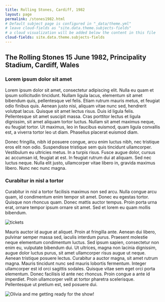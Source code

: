 ```yaml
---
title: Rolling Stones, Cardiff, 1982
layout: page
permalink: /stones1982.html
# Default subject page is configured in "_data/theme.yml"
# leave cloud-fields as "site.data.theme.subjects-fields"
# a cloud visualization will be added below the content in this file
cloud-fields: site.data.theme.subjects-fields
---
```


## The Rolling Stones 15 June 1982, Principality Stadium, Cardiff, Wales

### Lorem ipsum dolor sit amet
Lorem ipsum dolor sit amet, consectetur adipiscing elit. Nulla eu quam et ipsum sollicitudin tincidunt. Nullam ligula lacus, elementum sit amet bibendum quis, pellentesque vel felis. Etiam rutrum mauris metus, et feugiat odio finibus quis. Aenean justo nisi, aliquam vitae nunc sed, hendrerit volutpat lacus. Quisque sit amet lectus risus. Duis id ligula felis. Pellentesque sit amet suscipit massa. Cras porttitor lectus et ligula dignissim, sit amet aliquam tortor luctus. Nullam sit amet maximus neque, eu feugiat tortor. Ut maximus, leo in faucibus euismod, quam ligula convallis est, a viverra tortor leo ut diam. Phasellus placerat euismod diam.

Donec fringilla, nibh id posuere congue, arcu enim luctus nibh, nec tristique eros elit non odio. Suspendisse tristique sem quis tincidunt ullamcorper. Vestibulum eu ultricies metus. In a turpis risus. Fusce augue dolor, cursus ac accumsan id, feugiat at est. In feugiat rutrum dui at aliquam. Sed nec luctus neque. Nulla elit justo, ullamcorper vitae libero in, gravida maximus libero. Nunc nec nunc magna.

### Curabitur in nisl a tortor
Curabitur in nisl a tortor facilisis maximus non sed arcu. Nulla congue arcu quam, id condimentum enim tempor sit amet. Donec eu egestas tortor. Quisque non rhoncus quam. Donec mattis auctor tempus. Proin porta urna erat, ornare tempor ipsum ornare sit amet. Sed et lorem eu quam mollis bibendum.

![tickets](/rock-show/images/stones1982_01.jpg)

Mauris auctor id augue at aliquet. Proin at fringilla ante. Aenean dui libero, pulvinar semper massa sed, iaculis interdum purus. Praesent molestie neque elementum condimentum luctus. Sed ipsum sapien, consectetur non enim eu, vulputate bibendum dui. Ut ultrices, magna non lacinia dignissim, augue dolor luctus purus, sit amet ullamcorper risus augue ut neque. Aenean tristique posuere lectus. Curabitur a auctor magna, sit amet rutrum magna. Mauris tincidunt nunc sed mauris lobortis fermentum. Integer ullamcorper est id orci sagittis sodales. Quisque vitae sem eget orci porta elementum. Donec facilisis id ante nec rhoncus. Proin congue a ante id imperdiet. Proin ullamcorper velit at tortor pharetra scelerisque. Pellentesque ut pretium est, sed posuere dui.

![Olivia and me getting ready for the show!](/rock-show/images/stones1982_02.jpg)
